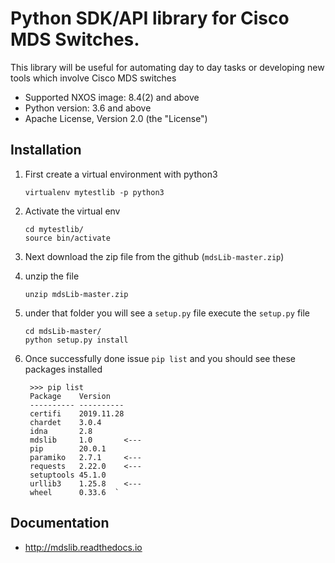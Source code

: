 # Python SDK/API library for Cisco MDS Switches.

This library will be useful for automating day to day tasks or developing new tools which involve Cisco MDS switches

* Supported NXOS image: 8.4(2) and above
* Python version: 3.6 and above
* Apache License, Version 2.0 (the "License")


## Installation
1) First create a virtual environment with python3

       virtualenv mytestlib -p python3

2) Activate the virtual env

       cd mytestlib/
       source bin/activate
       
3) Next download the zip file from the github (`mdsLib-master.zip`)
4) unzip the file

       unzip mdsLib-master.zip
           
5) under that folder you will see a `setup.py` file execute the `setup.py` file
       
       cd mdsLib-master/
       python setup.py install
       
6) Once successfully done issue `pip list` and you should see these packages installed
     
        
        >>> pip list
        Package    Version   
        ---------- ----------
        certifi    2019.11.28
        chardet    3.0.4     
        idna       2.8       
        mdslib     1.0       <---
        pip        20.0.1
        paramiko   2.7.1     <---
        requests   2.22.0    <---
        setuptools 45.1.0    
        urllib3    1.25.8    <---
        wheel      0.33.6  `
        
## Documentation

* http://mdslib.readthedocs.io
